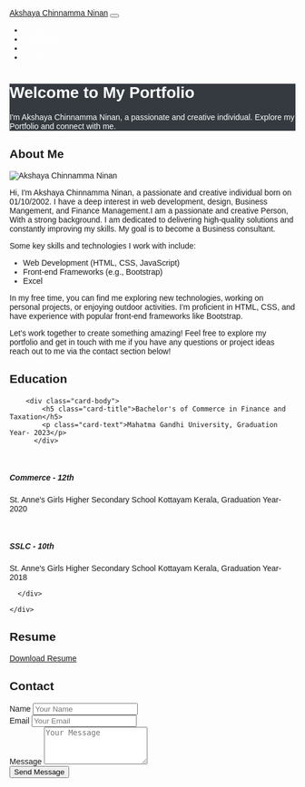 <!DOCTYPE html>
<html lang="en">
<head>
  <meta charset="UTF-8">
  <meta name="viewport" content="width=device-width, initial-scale=1.0">
  <title>Akshaya Chinnamma Ninan - Portfolio</title>
  <!-- Bootstrap CSS -->
  <link href="https://stackpath.bootstrapcdn.com/bootstrap/4.5.2/css/bootstrap.min.css" rel="stylesheet">
  <!-- Custom CSS -->
  <style>
    body {
      font-family: 'Arial', sans-serif;
    }

    .navbar {
      background-color: #343a40;
    }

    .navbar-dark .navbar-nav .nav-link {
      color: #fff;
    }

    .jumbotron {
      background-color: #343a40;
      color: #fff;
    }

    .card {
      margin: 20px 0;
    }
  </style>
</head>
<body>

<!-- Navigation -->
<nav class="navbar navbar-expand-lg navbar-dark">
  <div class="container">
    <a class="navbar-brand" href="#">Akshaya Chinnamma Ninan</a>
    <button class="navbar-toggler" type="button" data-toggle="collapse" data-target="#navbarNav" aria-controls="navbarNav" aria-expanded="false" aria-label="Toggle navigation">
      <span class="navbar-toggler-icon"></span>
    </button>
    <div class="collapse navbar-collapse" id="navbarNav">
      <ul class="navbar-nav ml-auto">
        <li class="nav-item">
          <a class="nav-link" href="#about">About</a>
        </li>
        <li class="nav-item">
          <a class="nav-link" href="#education">Education</a>
        </li>
        <li class="nav-item">
          <a class="nav-link" href="#resume">Resume</a>
        </li>
        <li class="nav-item">
          <a class="nav-link" href="#contact">Contact</a>
        </li>
      </ul>
    </div>
  </div>
</nav>

<!-- Hero Section -->
<div class="jumbotron text-center">
  <h1 class="display-4">Welcome to My Portfolio</h1>
  <p class="lead">I'm Akshaya Chinnamma Ninan, a passionate and creative individual. Explore my Portfolio and connect
    with me.</p>
</div>

<!-- About Section -->
<section id="about" class="py-5">
    <div class="container">
        <h2 class="display-4 text-center">About Me</h2>
        <div class="row">
            <div class="col-lg-6">
                <img src="c:\Users\DELL\Downloads\pht.jpg" class="img-fluid rounded-circle" alt="Akshaya Chinnamma Ninan">
            </div>
            <div class="col-lg-6">
      <p class="lead">Hi, I'm Akshaya Chinnamma Ninan, a passionate and creative individual born on 01/10/2002. I have a
        deep interest in web development, design, Business Mangement, and Finance Management.I am a passionate and creative Person, With a strong background.
        I am dedicated to delivering high-quality solutions and constantly improving my skills. My goal is to become a Business consultant.
    </p>
   <p class="lead"> Some key skills and technologies I work with include:</p>
    <ul class="lead">
        <li>Web Development (HTML, CSS, JavaScript)</li>
        <li>Front-end Frameworks (e.g., Bootstrap)</li>
       <li> Excel </li>
     <!-- Add more skills as needed -->
    </ul>
    <p class="lead">
        In my free time, you can find me exploring new technologies, working on personal
        projects, or enjoying outdoor activities. I'm proficient in HTML, CSS, and have experience
        with popular front-end frameworks like Bootstrap.
    </p>
    <p class="lead">
        Let's work together to create something amazing! Feel free to explore my portfolio and
        get in touch with me if you have any questions or project ideas reach out to me via the contact
        section below!
    </p></p>
    </div>
  </div>
</section>

<!-- Education Section -->
<section id="education" class="container">
  <div class="row">
    <div class="col-md-6 offset-md-3">
      <h2 class="text-center mb-4">Education</h2>
      <div class="card">

        <div class="card-body">
            <h5 class="card-title">Bachelor's of Commerce in Finance and Taxation</h5>
            <p class="card-text">Mahatma Gandhi University, Graduation Year- 2023</p>
          </div>
<br>
          <div class="card-body">
            <h5 class="card-title">Commerce - 12th</h5>
            <p class="card-text">St. Anne's Girls Higher Secondary School Kottayam Kerala, Graduation Year- 2020</p>
          </div>
<br>
          <div class="card-body">
            <h5 class="card-title">SSLC - 10th</h5>
            <p class="card-text">St. Anne's Girls Higher Secondary School Kottayam Kerala, Graduation Year- 2018</p>
          </div>

      </div>
     
    </div>
  </div>
</section>

<!--Resume Section -->

<section id="resume">
    <div class="container">
      <h2>Resume</h2>
      <!-- Add your resume content here -->
      <a href="c:\Users\DELL\OneDrive\ドキュメント\resume.pdf" target="_blank" class="btn btn-primary">Download Resume</a>
    </div>
  </section>


<!-- Contact Section -->
<section id="contact" class="container">
  <div class="row">
    <div class="col-md-6 offset-md-3">
      <h2 class="text-center mb-4">Contact</h2>
      <form>
        <div class="form-group">
          <label for="name">Name</label>
          <input type="text" class="form-control" id="name" placeholder="Your Name">
        </div>
        <div class="form-group">
          <label for="email">Email</label>
          <input type="email" class="form-control" id="email" placeholder="Your Email">
        </div>
        <div class="form-group">
          <label for="message">Message</label>
          <textarea class="form-control" id="message" rows="4" placeholder="Your Message"></textarea>
        </div>
        <button type="submit" class="btn btn-primary">Send Message</button>
      </form>
    </div>
  </div>
</section>

<!-- Bootstrap JS and jQuery (Make sure to include Popper.js before Bootstrap JS) -->
<script src="https://code.jquery.com/jquery-3.5.1.slim.min.js"></script>
<script src="https://cdn.jsdelivr.net/npm/@popperjs/core@2.10.2/dist/umd/popper.min.js"></script>
<script src="https://stackpath.bootstrapcdn.com/bootstrap/4.5.2/js/bootstrap.min.js"></script>

</body>
</html>
